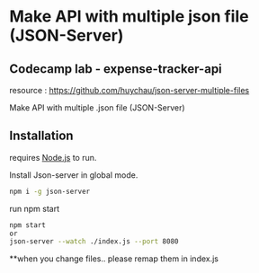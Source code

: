 # Make API with multiple json file (JSON-Server)
## Codecamp lab - expense-tracker-api

resource : https://github.com/huychau/json-server-multiple-files

Make API with multiple .json file (JSON-Server)

## Installation

requires [Node.js](https://nodejs.org/) to run.

Install Json-server in global mode.

```sh
npm i -g json-server
```

run npm  start

```sh
npm start
or
json-server --watch ./index.js --port 8080
```

**when you change files.. please remap them in index.js
